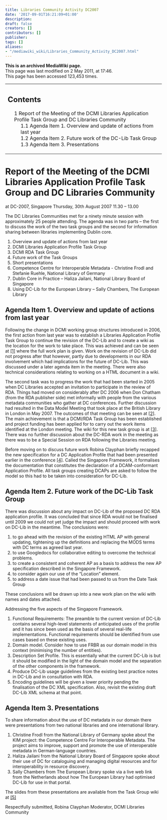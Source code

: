 ```yaml
---
title: Libraries Community Activity DC2007
date: '2017-09-01T16:21:09+01:00'
description: 
draft: false
creators: []
contributors: []
publisher: 
tags: []
aliases:
- "/mediawiki_wiki/Libraries_Community_Activity_DC2007.html"
---
```


 **This is an archived MediaWiki page.**  
This page was last modified on 2 May 2011, at 17:46.  
This page has been accessed 123,453 times.

<table id="toc" class="toc">
  <tr>
    <td>
      <div id="toctitle">
        <h2>Contents</h2>
      </div>
      <ul>
        <li class="toclevel-1 tocsection-1">
          <a href="#Report_of_the_Meeting_of_the_DCMI_Libraries_Application_Profile_Task_Group_and_DC_Libraries_Community"><span class="tocnumber">1</span> <span class="toctext">Report of the Meeting of the DCMI Libraries Application Profile Task Group and DC Libraries Community</span></a>
          <ul>
            <li class="toclevel-2 tocsection-2"><a href="#Agenda_Item_1._Overview_and_update_of_actions_from_last_year"><span class="tocnumber">1.1</span> <span class="toctext">Agenda Item 1. Overview and update of actions from last year</span></a></li>
            <li class="toclevel-2 tocsection-3"><a href="#Agenda_Item_2._Future_work_of_the_DC-Lib_Task_Group"><span class="tocnumber">1.2</span> <span class="toctext">Agenda Item 2. Future work of the DC-Lib Task Group</span></a></li>
            <li class="toclevel-2 tocsection-4"><a href="#Agenda_Item_3._Presentations"><span class="tocnumber">1.3</span> <span class="toctext">Agenda Item 3. Presentations</span></a></li>
          </ul>
        </li>
      </ul>
    </td>
  </tr>
</table>

# Report of the Meeting of the DCMI Libraries Application Profile Task Group and DC Libraries Community 

at DC-2007, Singapore Thursday, 30th August 2007 11.30 – 13.00

The DC Libraries Communities met for a ninety minute session with approximately 25 people attending. The agenda was in two parts – the first to discuss the work of the two task groups and the second for information sharing between libraries implementing Dublin core.

1. Overview and update of actions from last year
  1. DCMI Libraries Application Profile Task Group
  2. DCMI RDA Task Group
2. Future work of the Task Groups
3. Short presentations
  1. Competence Centre for Interoperable Metadata - Christine Frodl and Stefanie Ruehle, National Library of Germany
  2. Dublin Core in Practice – Haliza Jailani, National Library Board of Singapore
  3. Using DC-Lib for the European Library – Sally Chambers, The European Library

## Agenda Item 1. Overview and update of actions from last year 

Following the change in DCMI working group structures introduced in 2006, the first action from last year was to establish a Libraries Application Profile Task Group to continue the revision of the DC-Lib and to create a wiki as the location for the work to take place. This was achieved and can be seen at [[1]](http://dublincore.org/librarieswiki/) where the full work plan is given. Work on the revision of DC-Lib did not progress after that however, partly due to developments in our RDA involvement which had implications for the future of DC-Lib. This was discussed under a later agenda item in the meeting. There were also technical considerations relating to working on a HTML document in a wiki.

The second task was to progress the work that had been started in 2005 when DC Libraries accepted an invitation to participate in the review of RDA. Things had moved on considerably after DC 2006 when Don Chatham (from the RDA publisher side) met informally with people from the various metadata communities who gather at DC conferences. Further discussion had resulted in the Data Model Meeting that took place at the British Library in London in May 2007. The outcomes of that meeting can be seen at [[2]](http://www.bl.uk/services/bibliographic/meeting.html). The main achievement is that a DCMI/RDA Task Group has been established and project funding has been applied for to carry out the work items identified at the London meeting. The wiki for this new task group is at [[3]](http://dublincore.org/dcmirdataskgroup). There was no further discussion about the DC-RDA work in the meeting as there was to be a Special Session on RDA following the Libraries meeting.

Before moving on to discuss future work Robina Clayphan briefly recapped the new specification for a DC Application Profile that had been presented earlier in the conference [[4]](http://dublincore.org/architecturewiki/SingaporeFramework). Called the Singapore Framework, it formalises the documentation that constitutes the declaration of a DCAM-conformant Application Profile. All task groups creating DCAPs are asked to follow the model so this had to be taken into consideration for DC-Lib.

## Agenda Item 2. Future work of the DC-Lib Task Group 

There was discussion about any impact on DC-Lib of the proposed DC RDA application profile. It was concluded that since RDA would not be finalised until 2009 we could not yet judge the impact and should proceed with work on DC-Lib in the meantime. The conclusions were:

1. to go ahead with the revision of the existing HTML AP with general updating, tightening up the definitions and replacing the MODS terms with DC terms as agreed last year.
2. to use Googledocs for collaborative editing to overcome the technical problems.
3. to create a consistent and coherent AP as a basis to address the new AP specification described in the Singapore Framework.
4. to consider again our use of the “Location” element.
5. to address a date issue that had been passed to us from the Date Task Group 

These conclusions will be drawn up into a new work plan on the wiki with names and dates attached.

Addressing the five aspects of the Singapore Framework.

1. Functional Requirements: The preamble to the current version of DC-Lib contains several high-level statements of anticipated uses of the profile and it has since been used as the basis of several real-life implementations. Functional requirements should be identified from use cases based on these existing uses.
2. Domain model. Consider how to use FRBR as our domain model in this context (minimising the number of entities).
3. Description Set Profile. This is essentially what the current DC-Lib is but it should be modified in the light of the domain model and the separation of the other components in the framework.
4. Produce DC-Lib usage guidelines from the existing best practice notes in DC-Lib and in consultation with RDA.
5. Encoding guidelines will be given a lower priority pending the finalisation of the DC XML specification. Also, revisit the existing draft DC-Lib XML schema at that point.

## Agenda Item 3. Presentations 

To share information about the use of DC metadata in our domain there were presentations from two national libraries and one international library.

1. Christine Frodl from the National Library of Germany spoke about the KIM project: the Competence Centre For Interoperable Metadata. The project aims to improve, support and promote the use of interoperable metadata in German-language countries.
2. Haliza Jailani from the National Library Board of Singapore spoke about their use of DC for cataloguing and managing digital resources and for interoperability in resource discovery.
3. Sally Chambers from The European Library spoke via a live web link from the Netherlands about how The European Library had optimised DC-Lib for use in that portal.

The slides from these presentations are available from the Task Group wiki at [[5]](http://dublincore.org/librarieswiki/LibrariesCommunityActivity)

Respectfully submitted, Robina Clayphan Moderator, DCMI Libraries Community

